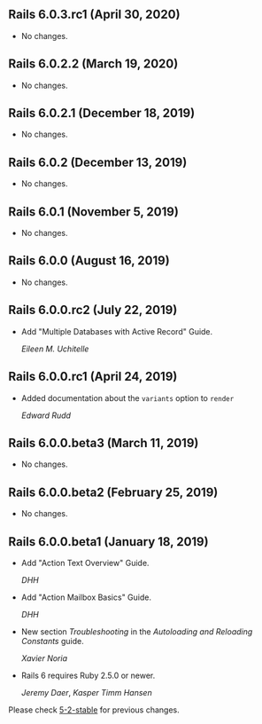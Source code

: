## Rails 6.0.3.rc1 (April 30, 2020) ##

*   No changes.


## Rails 6.0.2.2 (March 19, 2020) ##

*   No changes.


## Rails 6.0.2.1 (December 18, 2019) ##

*   No changes.


## Rails 6.0.2 (December 13, 2019) ##

*   No changes.


## Rails 6.0.1 (November 5, 2019) ##

*   No changes.


## Rails 6.0.0 (August 16, 2019) ##

*   No changes.


## Rails 6.0.0.rc2 (July 22, 2019) ##

*   Add "Multiple Databases with Active Record" Guide.

    *Eileen M. Uchitelle*


## Rails 6.0.0.rc1 (April 24, 2019) ##

*   Added documentation about the `variants` option to `render`

    *Edward Rudd*


## Rails 6.0.0.beta3 (March 11, 2019) ##

*   No changes.


## Rails 6.0.0.beta2 (February 25, 2019) ##

*   No changes.


## Rails 6.0.0.beta1 (January 18, 2019) ##

*   Add "Action Text Overview" Guide.

    *DHH*

*   Add "Action Mailbox Basics" Guide.

    *DHH*

*   New section _Troubleshooting_ in the _Autoloading and Reloading Constants_ guide.

    *Xavier Noria*

*   Rails 6 requires Ruby 2.5.0 or newer.

    *Jeremy Daer*, *Kasper Timm Hansen*


Please check [5-2-stable](https://github.com/rails/rails/blob/5-2-stable/guides/CHANGELOG.md) for previous changes.
